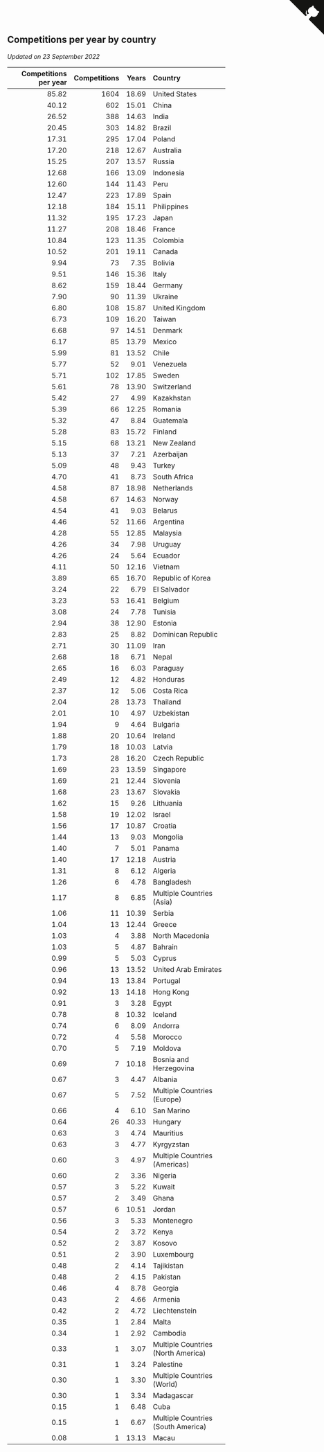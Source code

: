 ## Competitions per year by country

*Updated on 23 September 2022*

| Competitions per year | Competitions | Years | Country |
| ---: | ---: | ---: | :--- |
| 85.82 | 1604 | 18.69 | United States |
| 40.12 | 602 | 15.01 | China |
| 26.52 | 388 | 14.63 | India |
| 20.45 | 303 | 14.82 | Brazil |
| 17.31 | 295 | 17.04 | Poland |
| 17.20 | 218 | 12.67 | Australia |
| 15.25 | 207 | 13.57 | Russia |
| 12.68 | 166 | 13.09 | Indonesia |
| 12.60 | 144 | 11.43 | Peru |
| 12.47 | 223 | 17.89 | Spain |
| 12.18 | 184 | 15.11 | Philippines |
| 11.32 | 195 | 17.23 | Japan |
| 11.27 | 208 | 18.46 | France |
| 10.84 | 123 | 11.35 | Colombia |
| 10.52 | 201 | 19.11 | Canada |
| 9.94 | 73 | 7.35 | Bolivia |
| 9.51 | 146 | 15.36 | Italy |
| 8.62 | 159 | 18.44 | Germany |
| 7.90 | 90 | 11.39 | Ukraine |
| 6.80 | 108 | 15.87 | United Kingdom |
| 6.73 | 109 | 16.20 | Taiwan |
| 6.68 | 97 | 14.51 | Denmark |
| 6.17 | 85 | 13.79 | Mexico |
| 5.99 | 81 | 13.52 | Chile |
| 5.77 | 52 | 9.01 | Venezuela |
| 5.71 | 102 | 17.85 | Sweden |
| 5.61 | 78 | 13.90 | Switzerland |
| 5.42 | 27 | 4.99 | Kazakhstan |
| 5.39 | 66 | 12.25 | Romania |
| 5.32 | 47 | 8.84 | Guatemala |
| 5.28 | 83 | 15.72 | Finland |
| 5.15 | 68 | 13.21 | New Zealand |
| 5.13 | 37 | 7.21 | Azerbaijan |
| 5.09 | 48 | 9.43 | Turkey |
| 4.70 | 41 | 8.73 | South Africa |
| 4.58 | 87 | 18.98 | Netherlands |
| 4.58 | 67 | 14.63 | Norway |
| 4.54 | 41 | 9.03 | Belarus |
| 4.46 | 52 | 11.66 | Argentina |
| 4.28 | 55 | 12.85 | Malaysia |
| 4.26 | 34 | 7.98 | Uruguay |
| 4.26 | 24 | 5.64 | Ecuador |
| 4.11 | 50 | 12.16 | Vietnam |
| 3.89 | 65 | 16.70 | Republic of Korea |
| 3.24 | 22 | 6.79 | El Salvador |
| 3.23 | 53 | 16.41 | Belgium |
| 3.08 | 24 | 7.78 | Tunisia |
| 2.94 | 38 | 12.90 | Estonia |
| 2.83 | 25 | 8.82 | Dominican Republic |
| 2.71 | 30 | 11.09 | Iran |
| 2.68 | 18 | 6.71 | Nepal |
| 2.65 | 16 | 6.03 | Paraguay |
| 2.49 | 12 | 4.82 | Honduras |
| 2.37 | 12 | 5.06 | Costa Rica |
| 2.04 | 28 | 13.73 | Thailand |
| 2.01 | 10 | 4.97 | Uzbekistan |
| 1.94 | 9 | 4.64 | Bulgaria |
| 1.88 | 20 | 10.64 | Ireland |
| 1.79 | 18 | 10.03 | Latvia |
| 1.73 | 28 | 16.20 | Czech Republic |
| 1.69 | 23 | 13.59 | Singapore |
| 1.69 | 21 | 12.44 | Slovenia |
| 1.68 | 23 | 13.67 | Slovakia |
| 1.62 | 15 | 9.26 | Lithuania |
| 1.58 | 19 | 12.02 | Israel |
| 1.56 | 17 | 10.87 | Croatia |
| 1.44 | 13 | 9.03 | Mongolia |
| 1.40 | 7 | 5.01 | Panama |
| 1.40 | 17 | 12.18 | Austria |
| 1.31 | 8 | 6.12 | Algeria |
| 1.26 | 6 | 4.78 | Bangladesh |
| 1.17 | 8 | 6.85 | Multiple Countries (Asia) |
| 1.06 | 11 | 10.39 | Serbia |
| 1.04 | 13 | 12.44 | Greece |
| 1.03 | 4 | 3.88 | North Macedonia |
| 1.03 | 5 | 4.87 | Bahrain |
| 0.99 | 5 | 5.03 | Cyprus |
| 0.96 | 13 | 13.52 | United Arab Emirates |
| 0.94 | 13 | 13.84 | Portugal |
| 0.92 | 13 | 14.18 | Hong Kong |
| 0.91 | 3 | 3.28 | Egypt |
| 0.78 | 8 | 10.32 | Iceland |
| 0.74 | 6 | 8.09 | Andorra |
| 0.72 | 4 | 5.58 | Morocco |
| 0.70 | 5 | 7.19 | Moldova |
| 0.69 | 7 | 10.18 | Bosnia and Herzegovina |
| 0.67 | 3 | 4.47 | Albania |
| 0.67 | 5 | 7.52 | Multiple Countries (Europe) |
| 0.66 | 4 | 6.10 | San Marino |
| 0.64 | 26 | 40.33 | Hungary |
| 0.63 | 3 | 4.74 | Mauritius |
| 0.63 | 3 | 4.77 | Kyrgyzstan |
| 0.60 | 3 | 4.97 | Multiple Countries (Americas) |
| 0.60 | 2 | 3.36 | Nigeria |
| 0.57 | 3 | 5.22 | Kuwait |
| 0.57 | 2 | 3.49 | Ghana |
| 0.57 | 6 | 10.51 | Jordan |
| 0.56 | 3 | 5.33 | Montenegro |
| 0.54 | 2 | 3.72 | Kenya |
| 0.52 | 2 | 3.87 | Kosovo |
| 0.51 | 2 | 3.90 | Luxembourg |
| 0.48 | 2 | 4.14 | Tajikistan |
| 0.48 | 2 | 4.15 | Pakistan |
| 0.46 | 4 | 8.78 | Georgia |
| 0.43 | 2 | 4.66 | Armenia |
| 0.42 | 2 | 4.72 | Liechtenstein |
| 0.35 | 1 | 2.84 | Malta |
| 0.34 | 1 | 2.92 | Cambodia |
| 0.33 | 1 | 3.07 | Multiple Countries (North America) |
| 0.31 | 1 | 3.24 | Palestine |
| 0.30 | 1 | 3.30 | Multiple Countries (World) |
| 0.30 | 1 | 3.34 | Madagascar |
| 0.15 | 1 | 6.48 | Cuba |
| 0.15 | 1 | 6.67 | Multiple Countries (South America) |
| 0.08 | 1 | 13.13 | Macau |


<a href="https://github.com/JustinTimeCuber/wca_statistics" class="github-corner" aria-label="View source on Github"><svg width="80" height="80" viewBox="0 0 250 250" style="fill:#151513; color:#fff; position: absolute; top: 0; border: 0; right: 0;" aria-hidden="true"><path d="M0,0 L115,115 L130,115 L142,142 L250,250 L250,0 Z"></path><path d="M128.3,109.0 C113.8,99.7 119.0,89.6 119.0,89.6 C122.0,82.7 120.5,78.6 120.5,78.6 C119.2,72.0 123.4,76.3 123.4,76.3 C127.3,80.9 125.5,87.3 125.5,87.3 C122.9,97.6 130.6,101.9 134.4,103.2" fill="currentColor" style="transform-origin: 130px 106px;" class="octo-arm"></path><path d="M115.0,115.0 C114.9,115.1 118.7,116.5 119.8,115.4 L133.7,101.6 C136.9,99.2 139.9,98.4 142.2,98.6 C133.8,88.0 127.5,74.4 143.8,58.0 C148.5,53.4 154.0,51.2 159.7,51.0 C160.3,49.4 163.2,43.6 171.4,40.1 C171.4,40.1 176.1,42.5 178.8,56.2 C183.1,58.6 187.2,61.8 190.9,65.4 C194.5,69.0 197.7,73.2 200.1,77.6 C213.8,80.2 216.3,84.9 216.3,84.9 C212.7,93.1 206.9,96.0 205.4,96.6 C205.1,102.4 203.0,107.8 198.3,112.5 C181.9,128.9 168.3,122.5 157.7,114.1 C157.9,116.9 156.7,120.9 152.7,124.9 L141.0,136.5 C139.8,137.7 141.6,141.9 141.8,141.8 Z" fill="currentColor" class="octo-body"></path></svg></a><style>.github-corner:hover .octo-arm{animation:octocat-wave 560ms ease-in-out}@keyframes octocat-wave{0%,100%{transform:rotate(0)}20%,60%{transform:rotate(-25deg)}40%,80%{transform:rotate(10deg)}}@media (max-width:500px){.github-corner:hover .octo-arm{animation:none}.github-corner .octo-arm{animation:octocat-wave 560ms ease-in-out}}</style>
